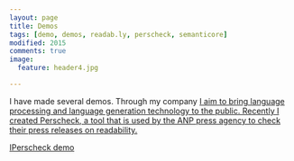 ```yaml
---
layout: page
title: Demos
tags: [demo, demos, readab.ly, perscheck, semanticore]
modified: 2015
comments: true
image:
  feature: header4.jpg

---
```


I have made several demos. Through my company <a href="readab.ly"> I aim to bring language processing and language generation technology to the public. Recently I created Perscheck, a tool that is used by the ANP press agency to check their press releases on readability. 

<a markdown="0" href="readab.ly" class="btn">IPerscheck demo</a>
